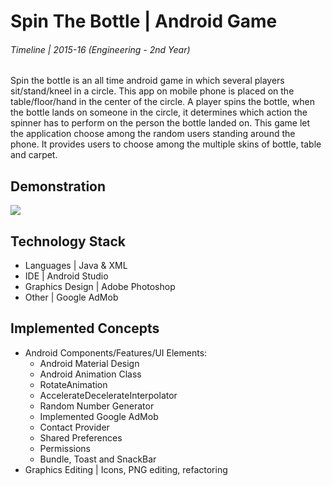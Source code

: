 # Spin The Bottle | Android Game

###### Timeline | 2015-16 (Engineering - 2nd Year)

Spin the bottle is an all time android game in which several players sit/stand/kneel in a circle. This app on mobile phone is placed on the table/floor/hand in the center of the circle. A player spins the bottle, when the bottle lands on someone in the circle, it determines which action the spinner has to perform on the person the bottle landed on. This game let the application choose among the random users standing around the phone. It provides users to choose among the multiple skins of bottle, table and carpet. 

## Demonstration

![](/Android%20Game%20|%20Spin%20The%20Bottle/SpinTheBottle.gif)

## Technology Stack
* Languages | Java & XML
* IDE | Android Studio
* Graphics Design | Adobe Photoshop
* Other | Google AdMob

## Implemented Concepts
- Android Components/Features/UI Elements:
  - Android Material Design
  - Android Animation Class
  - RotateAnimation
  - AccelerateDecelerateInterpolator
  - Random Number Generator
  - Implemented Google AdMob
  - Contact Provider
  - Shared Preferences
  - Permissions
  - Bundle, Toast and SnackBar
- Graphics Editing | Icons, PNG editing, refactoring
